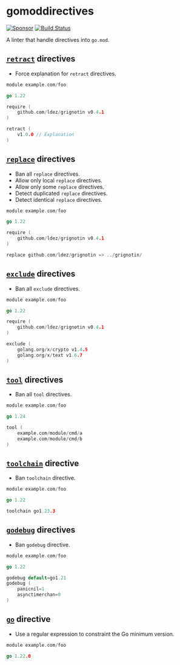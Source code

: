 # gomoddirectives

[![Sponsor](https://img.shields.io/badge/Sponsor%20me-%E2%9D%A4%EF%B8%8F-pink)](https://github.com/sponsors/ldez)
[![Build Status](https://github.com/ldez/gomoddirectives/workflows/Main/badge.svg?branch=master)](https://github.com/ldez/gomoddirectives/actions)

A linter that handle directives into `go.mod`.

## [`retract`](https://golang.org/ref/mod#go-mod-file-retract) directives

- Force explanation for `retract` directives.

```go
module example.com/foo

go 1.22

require (
	github.com/ldez/grignotin v0.4.1
)

retract (
    v1.0.0 // Explanation
)
```

## [`replace`](https://golang.org/ref/mod#go-mod-file-replace) directives

- Ban all `replace` directives.
- Allow only local `replace` directives.
- Allow only some `replace` directives.
- Detect duplicated `replace` directives.
- Detect identical `replace` directives.

```go
module example.com/foo

go 1.22

require (
	github.com/ldez/grignotin v0.4.1
)

replace github.com/ldez/grignotin => ../grignotin/
```

## [`exclude`](https://golang.org/ref/mod#go-mod-file-exclude) directives

- Ban all `exclude` directives.

```go
module example.com/foo

go 1.22

require (
	github.com/ldez/grignotin v0.4.1
)

exclude (
    golang.org/x/crypto v1.4.5
    golang.org/x/text v1.6.7
)
```

## [`tool`](https://golang.org/ref/mod#go-mod-file-tool) directives

- Ban all `tool` directives.

```go
module example.com/foo

go 1.24

tool (
    example.com/module/cmd/a
    example.com/module/cmd/b
)
```

## [`toolchain`](https://golang.org/ref/mod#go-mod-file-toolchain) directive

- Ban `toolchain` directive.

```go
module example.com/foo

go 1.22

toolchain go1.23.3
```

## [`godebug`](https://go.dev/ref/mod#go-mod-file-godebug) directives

- Ban `godebug` directive.

```go
module example.com/foo

go 1.22

godebug default=go1.21
godebug (
    panicnil=1
    asynctimerchan=0
)
```

## [`go`](https://go.dev/ref/mod#go-mod-file-go) directive

- Use a regular expression to constraint the Go minimum version.

```go
module example.com/foo

go 1.22.0
```
